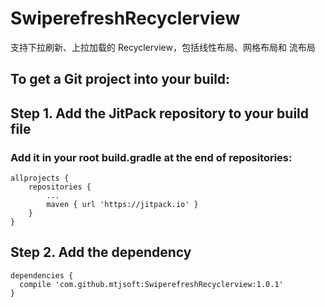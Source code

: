 # SwiperefreshRecyclerview
支持下拉刷新、上拉加载的 Recyclerview，包括线性布局、网格布局和 流布局

## To get a Git project into your build:
## Step 1. Add the JitPack repository to your build file 
### Add it in your root build.gradle at the end of repositories:
```
allprojects {
	repositories {
		...
		maven { url 'https://jitpack.io' }
	}
}      
```
## Step 2. Add the dependency
```
dependencies {     
  compile 'com.github.mtjsoft:SwiperefreshRecyclerview:1.0.1'
}
```
